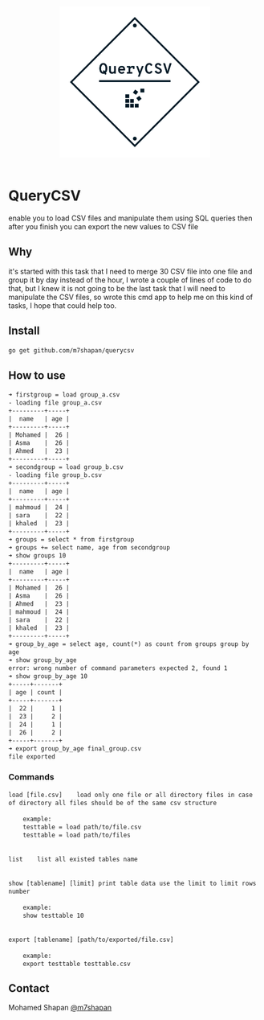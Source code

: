 <div align="center">
<img src="logo.png" width="300">
</div>
<br>

# QueryCSV
enable you to load CSV files and manipulate them using SQL queries then after you finish you can export the new values to CSV file

## Why
it's started with this task that I need to merge 30 CSV file into one file and group it by day instead of the hour, I wrote a couple of lines of code to do that, but I knew it is not going to be the last task that I will need to manipulate the CSV files, so wrote this cmd app to help me on this kind of tasks, I hope that could help too.


## Install
```bash
go get github.com/m7shapan/querycsv
```

## How to use

```
➜ firstgroup = load group_a.csv
- loading file group_a.csv
+---------+-----+
|  name   | age |
+---------+-----+
| Mohamed |  26 |
| Asma    |  26 |
| Ahmed   |  23 |
+---------+-----+
➜ secondgroup = load group_b.csv
- loading file group_b.csv
+---------+-----+
|  name   | age |
+---------+-----+
| mahmoud |  24 |
| sara    |  22 |
| khaled  |  23 |
+---------+-----+
➜ groups = select * from firstgroup
➜ groups += select name, age from secondgroup
➜ show groups 10
+---------+-----+
|  name   | age |
+---------+-----+
| Mohamed |  26 |
| Asma    |  26 |
| Ahmed   |  23 |
| mahmoud |  24 |
| sara    |  22 |
| khaled  |  23 |
+---------+-----+
➜ group_by_age = select age, count(*) as count from groups group by age
➜ show group_by_age
error: wrong number of command parameters expected 2, found 1
➜ show group_by_age 10
+-----+-------+
| age | count |
+-----+-------+
|  22 |     1 |
|  23 |     2 |
|  24 |     1 |
|  26 |     2 |
+-----+-------+
➜ export group_by_age final_group.csv
file exported
```

### Commands

```
load [file.csv]    load only one file or all directory files in case of directory all files should be of the same csv structure

    example:
    testtable = load path/to/file.csv
    testtable = load path/to/files


list    list all existed tables name


show [tablename] [limit] print table data use the limit to limit rows number 

    example:
    show testtable 10


export [tablename] [path/to/exported/file.csv]

    example:
    export testtable testtable.csv

```

## Contact
Mohamed Shapan [@m7shapan](https://twitter.com/M7Shapan)
